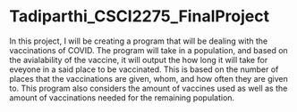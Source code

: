 # Tadiparthi_CSCI2275_FinalProject

  In this project, I will be creating a program that will be dealing with the vaccinations of COVID. The program will take in a population, and based on the avialability of the vaccine, it will output the how long it will take for eveyone in a said place to be vaccinated. This is based on the number of places that the vaccinations are given, whom, and how often they are given to. This program also considers the amount of vaccines used as well as the amount of vaccinations needed for the remaining population.
